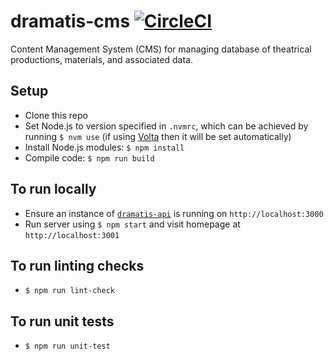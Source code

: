 # dramatis-cms [![CircleCI](https://circleci.com/gh/andygout/dramatis-cms/tree/main.svg?style=svg)](https://circleci.com/gh/andygout/dramatis-cms/tree/main)

Content Management System (CMS) for managing database of theatrical productions, materials, and associated data.

## Setup
- Clone this repo
- Set Node.js to version specified in `.nvmrc`, which can be achieved by running `$ nvm use` (if using [Volta](https://docs.volta.sh/guide/getting-started) then it will be set automatically)
- Install Node.js modules: `$ npm install`
- Compile code: `$ npm run build`

## To run locally
- Ensure an instance of [`dramatis-api`](https://github.com/andygout/dramatis-api) is running on `http://localhost:3000`
- Run server using `$ npm start` and visit homepage at `http://localhost:3001`

## To run linting checks
- `$ npm run lint-check`

## To run unit tests
- `$ npm run unit-test`
